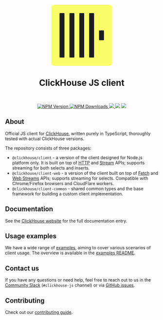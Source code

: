 <p align="center">
<img src=".static/logo.svg" width="200px" align="center">
<h1 align="center">ClickHouse JS client</h1>
</p>
<br/>
<p align="center">
<a href="https://www.npmjs.com/package/@clickhouse/client">
<img alt="NPM Version" src="https://img.shields.io/npm/v/%40clickhouse%2Fclient?color=%233178C6&logo=npm">
</a>

<a href="https://www.npmjs.com/package/@clickhouse/client">
<img alt="NPM Downloads" src="https://img.shields.io/npm/dw/%40clickhouse%2Fclient?color=%233178C6&logo=npm">
</a>

<a href="https://github.com/ClickHouse/clickhouse-js/actions/workflows/tests.yml">
<img src="https://github.com/ClickHouse/clickhouse-js/actions/workflows/tests.yml/badge.svg?branch=main">
</a>

<img src="https://sonarcloud.io/api/project_badges/measure?project=ClickHouse_clickhouse-js&metric=alert_status">

<img src="https://sonarcloud.io/api/project_badges/measure?project=ClickHouse_clickhouse-js&metric=coverage">
</p>

## About

Official JS client for [ClickHouse](https://clickhouse.com/), written purely in TypeScript, thoroughly tested with actual ClickHouse versions.

The repository consists of three packages:

- `@clickhouse/client` - a version of the client designed for Node.js platform only. It is built on top of [HTTP](https://nodejs.org/api/http.html)
  and [Stream](https://nodejs.org/api/stream.html) APIs; supports streaming for both selects and inserts.
- `@clickhouse/client-web` - a version of the client built on top of [Fetch](https://developer.mozilla.org/en-US/docs/Web/API/Fetch_API)
  and [Web Streams](https://developer.mozilla.org/en-US/docs/Web/API/Streams_API) APIs; supports streaming for selects.
  Compatible with Chrome/Firefox browsers and CloudFlare workers.
- `@clickhouse/client-common` - shared common types and the base framework for building a custom client implementation.

## Documentation

See the [ClickHouse website](https://clickhouse.com/docs/en/integrations/language-clients/javascript) for the full documentation entry.

## Usage examples

We have a wide range of [examples](./examples), aiming to cover various scenarios of client usage. The overview is available in the [examples README](https://github.com/ClickHouse/clickhouse-js/blob/main/examples/README.md#overview).

## Contact us

If you have any questions or need help, feel free to reach out to us in the [Community Slack](https://clickhouse.com/slack) (`#clickhouse-js` channel) or via [GitHub issues](https://github.com/ClickHouse/clickhouse-js/issues).

## Contributing

Check out our [contributing guide](./CONTRIBUTING.md).
